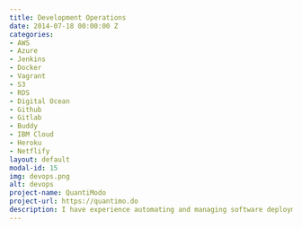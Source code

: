 ```yaml
---
title: Development Operations
date: 2014-07-18 00:00:00 Z
categories:
- AWS
- Azure
- Jenkins
- Docker
- Vagrant
- S3
- RDS
- Digital Ocean
- Github
- Gitlab
- Buddy
- IBM Cloud
- Heroku
- Netflify
layout: default
modal-id: 15
img: devops.png
alt: devops
project-name: QuantiModo
project-url: https://quantimo.do
description: I have experience automating and managing software deployments to pretty much every cloud platform currently in existence.
---
```


